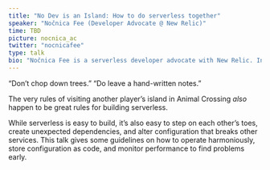 ```yaml
---
title: "No Dev is an Island: How to do serverless together"
speaker: "Nočnica Fee (Developer Advocate @ New Relic)"
time: TBD
picture: nocnica_ac
twitter: "nocnicafee"
type: talk
bio: "Nočnica Fee is a serverless developer advocate with New Relic. In her spare time, she enjoys hardware hacking and hand sewing. She’s the author of numerous articles and essays on serverless technology and culture, and writes regularly for The New Stack. She dislikes tarantulas no matter what they’re worth."
---
```


“Don’t chop down trees.” “Do leave a hand-written notes.”

The very rules of visiting another player’s island in Animal Crossing *also* happen to be great rules for building serverless.

While serverless is easy to build, it’s also easy to step on each other’s toes, create unexpected dependencies, and alter configuration that breaks other services. This talk gives some guidelines on how to operate harmoniously, store configuration as code, and monitor performance to find problems early.
